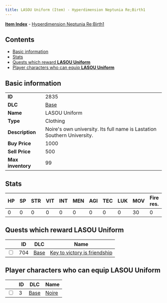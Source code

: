 ```yaml
---
title: LASOU Uniform (Item) - Hyperdimension Neptunia Re;Birth1
---
```


[**Item Index**](/neptunia/rb1/item/index.html) - [Hyperdimension Neptunia Re;Birth1](/neptunia/rb1)

## Contents

- [Basic information](#basic-information)
- [Stats](#stats)
- [Quests which reward **LASOU Uniform**](#quests-which-reward-lasou-uniform)
- [Player characters who can equip **LASOU Uniform**](#player-characters-who-can-equip-lasou-uniform)

## Basic information

|   |   |
| -- | -- |
| **ID** | 2835 |
| **DLC** | [Base](/neptunia/rb1/dlc/1-base.html) |
| **Name** | LASOU Uniform |
| **Type** | Clothing |
| **Description** | Noire's own university. Its full name is Lastation Southern University. |
| **Buy Price** | 1000 |
| **Sell Price** | 500 |
| **Max inventory** | 99 |


## Stats

| HP | SP | STR | VIT | INT | MEN | AGI | TEC | LUK | MOV | Fire res. | Ice res. | Wind res. | Lightning res. |
| -- | -- | --- | --- | --- | --- | --- | --- | --- | --- | --------- | -------- | --------- | -------------- |
| 0 | 0 | 0 | 0 | 0 | 0 | 0 | 0 | 0 | 30 | 0 | 0 | 0 | 0 |


## Quests which reward **LASOU Uniform**

|    | ID | DLC | Name |
| -- | -- | --- | ---- |
| <input type="checkbox" id="rb1-quest-1-704" class="trackbox" /> | 704 | [Base](/neptunia/rb1/dlc/1-base.html) | [Key to victory is friendship](/neptunia/rb1/quest/1-704-key-to-victory-is-friendship.html) |


## Player characters who can equip **LASOU Uniform**

|    | ID | DLC | Name |
| -- | -- | --- | ---- |
| <input type="checkbox" id="rb1-player-1-3" class="trackbox" /> | 3 | [Base](/neptunia/rb1/dlc/1-base.html) | [Noire](/neptunia/rb1/player/1-3-noire.html) |
